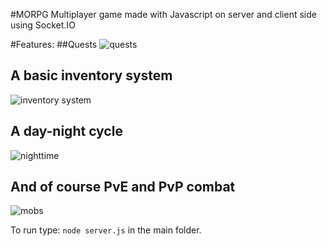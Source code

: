 #MORPG
Multiplayer game made with Javascript on server and client side using Socket.IO

#Features:
##Quests
![quests](https://github.com/sanyja2000/morpg/blob/master/screenshots/scrn1.jpg?raw=true)

## A basic inventory system
![inventory system](https://github.com/sanyja2000/morpg/blob/master/screenshots/scrn2.jpg?raw=true)

## A day-night cycle
![nighttime](https://github.com/sanyja2000/morpg/blob/master/screenshots/scrn3.jpg?raw=true)

## And of course PvE and PvP combat
![mobs](https://github.com/sanyja2000/morpg/blob/master/screenshots/scrn4.jpg?raw=true)

To run type:
```node server.js```
in the main folder.